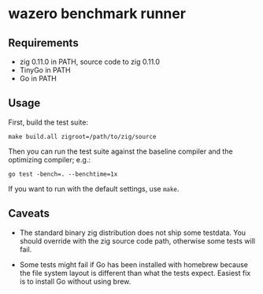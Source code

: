 # wazero benchmark runner

## Requirements

- zig 0.11.0 in PATH, source code to zig 0.11.0
- TinyGo in PATH
- Go in PATH

## Usage

First, build the test suite:

    make build.all zigroot=/path/to/zig/source

Then you can run the test suite against the baseline compiler and the optimizing compiler; e.g.:

    go test -bench=. --benchtime=1x

If you want to run with the default settings, use `make`.

## Caveats

* The standard binary zig distribution does not ship some testdata.
  You should override with the zig source code path, otherwise some tests will fail.

* Some tests might fail if Go has been installed with homebrew because
  the file system layout is different than what the tests expect.
  Easiest fix is to install Go without using brew.

